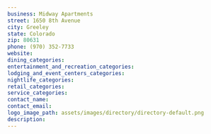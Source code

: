 ```yaml
---
business: Midway Apartments
street: 1650 8th Avenue
city: Greeley
state: Colorado
zip: 80631
phone: (970) 352-7733
website: 
dining_categories: 
entertainment_and_recreation_categories: 
lodging_and_event_centers_categories: 
nightlife_categories: 
retail_categories: 
service_categories: 
contact_name: 
contact_email: 
logo_image_path: assets/images/directory/directory-default.png
description: 
---
```

